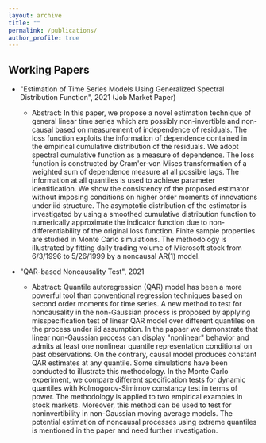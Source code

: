 ```yaml
---
layout: archive
title: ""
permalink: /publications/
author_profile: true
---
```



Working Papers
-----
* "Estimation of Time Series Models Using Generalized Spectral Distribution Function", 2021 (Job Market Paper)
  * Abstract: In this paper, we propose a novel estimation technique of general linear time series which are possibly non-invertible and non-causal based on measurement of independence of residuals. The loss function exploits the information of dependence contained in the empirical cumulative distribution of the residuals. We adopt spectral cumulative function as a measure of dependence. The loss function is constructed by Cram\'er-von Mises transformation of a weighted sum of dependence measure at all possible lags. The information at all quantiles is used to achieve parameter identification. We show the consistency of the proposed estimator without imposing conditions on higher order moments of innovations under iid structure. The asymptotic distribution of the estimator is investigated by using a smoothed cumulative distribution function to numerically approximate the indicator function due to non-differentiability of the original loss function. Finite sample properties are studied in Monte Carlo simulations. The methodology is illustrated by fitting daily trading volume of Microsoft stock from 6/3/1996 to 5/26/1999 by a noncausal AR(1) model.

* "QAR-based Noncausality Test", 2021 
  * Abstract: Quantile autoregression (QAR) model has been a more powerful tool than conventional regression techniques based on second order moments for time series. A new method to test for noncausality in the non-Gaussian process is proposed by applying misspecification test of linear QAR model over different quantiles on the process under iid assumption. In the papaer we demonstrate that linear non-Gaussian process can display "nonlinear" behavior and admits at least one nonlinear quantile representation conditional on past observations. On the contrary, causal model produces constant QAR estimates at any quantile. Some simulations have been conducted to illustrate this methodology. In the Monte Carlo experiment, we compare different specification tests for dynamic quantiles with Kolmogorov-Simirnov constancy test in terms of power. The methodology is applied to two empirical examples in stock markets. Moreover, this method can be used to test for noninvertibility in non-Gaussian moving average models. The potential estimation of noncausal processes using extreme quantiles is mentioned in the paper and need further investigation.    
